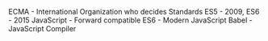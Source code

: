 ECMA - International Organization who decides Standards
ES5 - 2009, ES6 - 2015
JavaScript - Forward compatible
ES6 - Modern JavaScript
Babel - JavaScript Compiler

